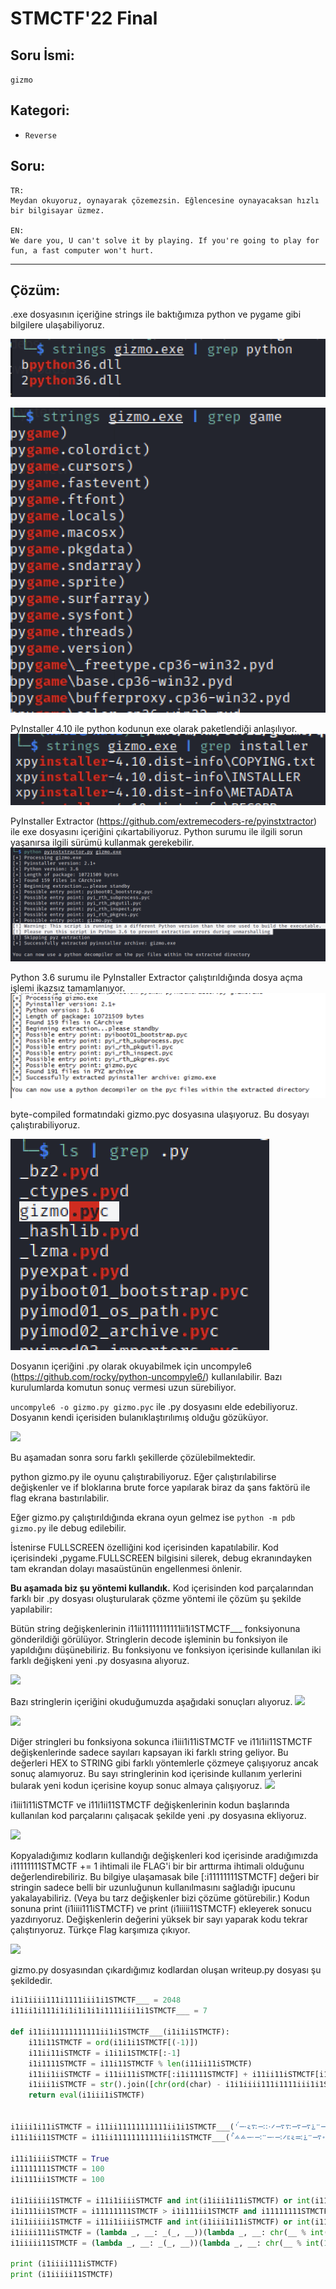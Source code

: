 # STMCTF'22 Final

## Soru İsmi:
`gizmo`


## Kategori:
- `Reverse`

## Soru:

```
TR:
Meydan okuyoruz, oynayarak çözemezsin. Eğlencesine oynayacaksan hızlı bir bilgisayar üzmez.

EN:
We dare you, U can't solve it by playing. If you're going to play for fun, a fast computer won't hurt.
```

---

## Çözüm:

.exe dosyasının içeriğine strings ile baktığımıza python ve pygame gibi bilgilere ulaşabiliyoruz.

![](assets/writeup-3c951d35.png)

![](assets/writeup-c8a7956e.png)

PyInstaller 4.10 ile python kodunun exe olarak paketlendiği anlaşılıyor.
![](assets/writeup-1e5e3665.png)

PyInstaller Extractor (https://github.com/extremecoders-re/pyinstxtractor) ile exe dosyasını içeriğini çıkartabiliyoruz. Python surumu ile ilgili sorun yaşanırsa ilgili sürümü kullanmak gerekebilir.
![](assets/writeup-86c4d66d.png)

Python 3.6 surumu ile PyInstaller Extractor çalıştırıldığında dosya açma işlemi ikazsız tamamlanıyor.
![](assets/writeup-d323f63b.png)

byte-compiled formatındaki gizmo.pyc dosyasına ulaşıyoruz. Bu dosyayı çalıştırabiliyoruz.

![](assets/writeup-55a57317.png)

Dosyanın içeriğini .py olarak okuyabilmek için uncompyle6 (https://github.com/rocky/python-uncompyle6/) kullanılabilir. Bazı kurulumlarda komutun sonuç vermesi uzun sürebiliyor.

```uncompyle6 -o gizmo.py gizmo.pyc``` ile .py dosyasını elde edebiliyoruz. Dosyanın kendi içerisiden bulanıklaştırılımış olduğu gözüküyor.

![](assets/writeup-b7844edc.png)

Bu aşamadan sonra soru farklı şekillerde çözülebilmektedir.

python gizmo.py ile oyunu çalıştırabiliyoruz. Eğer çalıştırılabilirse değişkenler ve if bloklarına brute force yapılarak biraz da şans faktörü ile flag ekrana bastırılabilir. 

Eğer gizmo.py çalıştırıldığında ekrana oyun gelmez ise ```python -m pdb gizmo.py``` ile debug edilebilir.

İstenirse FULLSCREEN özelliğini kod içerisinden kapatılabilir. Kod içerisindeki ,pygame.FULLSCREEN bilgisini silerek, debug ekranındayken tam ekrandan dolayı masaüstünün engellenmesi önlenir.

**Bu aşamada biz şu yöntemi kullandık.** Kod içerisinden kod parçalarından farklı bir .py dosyası oluşturularak çözme yöntemi ile çözüm şu şekilde yapılabilir:

Bütün string değişkenlerinin i11ii11111111111ii1i1STMCTF___ fonksiyonuna gönderildiği görülüyor. Stringlerin decode işleminin bu fonksiyon ile yapıldığını düşünebiliriz. Bu fonksiyonu ve fonksiyon içerisinde kullanılan iki farklı değişkeni yeni .py dosyasına alıyoruz.

![](assets/writeup-da547c94.png)

Bazı stringlerin içeriğini okuduğumuzda aşağıdaki sonuçları alıyoruz.
![](assets/writeup-de4b2a61.png)

![](assets/writeup-07b09eb9.png)

Diğer stringleri bu fonksiyona sokunca i1iii1i11iSTMCTF ve i11i1ii11STMCTF değişkenlerinde sadece sayıları kapsayan iki farklı string geliyor. Bu değerleri HEX to STRING gibi farklı yöntemlerle çözmeye çalışıyoruz ancak sonuç alamıyoruz.
Bu sayı stringlerinin kod içerisinde kullanım yerlerini bularak yeni kodun içerisine koyup sonuc almaya çalışıyoruz.
![](assets/writeup-97d14bb1.png)

i1iii1i11iSTMCTF ve i11i1ii11STMCTF değişkenlerinin kodun başlarında kullanılan kod parçalarını çalışacak şekilde yeni .py dosyasına ekliyoruz.

![](assets/writeup-626627dd.png)

Kopyaladığımız kodların kullandığı değişkenleri kod içerisinde aradığımızda i11111111STMCTF += 1 ihtimali ile FLAG'i bir bir arttırma ihtimali olduğunu değerlendirebiliriz. Bu bilgiye ulaşamasak bile [:i11111111STMCTF] değeri bir stringin sadece belli bir uzunluğunun kullanılmasını sağladığı ipucunu yakalayabiliriz. (Veya bu tarz değişkenler bizi çözüme götürebilir.) Kodun sonuna print (i1iiii111iSTMCTF) ve print (i1iiiii11STMCTF) ekleyerek sonucu yazdırıyoruz. Değişkenlerin değerini yüksek bir sayı yaparak kodu tekrar çalıştırıyoruz. Türkçe Flag karşımıza çıkıyor.

![](assets/writeup-a63b383b.png)


gizmo.py dosyasından çıkardığımız kodlardan oluşan writeup.py dosyası şu şekildedir.
```python
i1i1iiii111i1111iii1i1STMCTF___ = 2048
i11ii1i111i1i1i1i1i1i1111iii1i1STMCTF___ = 7

def i11ii11111111111ii1i1STMCTF___(i1i1i1STMCTF):
    i11i11STMCTF = ord(i1i1i1STMCTF[(-1)])
    i11ii11iSTMCTF = i1i1i1STMCTF[:-1]
    i1i1111STMCTF = i11i11STMCTF % len(i11ii11iSTMCTF)
    i11ii1iiSTMCTF = i11ii11iSTMCTF[:i1i1111STMCTF] + i11ii11iSTMCTF[i1i1111STMCTF:]
    i1iii1iSTMCTF = str().join([chr(ord(char) - i1i1iiii111i1111iii1i1STMCTF___ - (i1ii11STMCTF + i11i11STMCTF) % i11ii1i111i1i1i1i1i1i1111iii1i1STMCTF___) for i1ii11STMCTF, char in enumerate(i11ii1iiSTMCTF)])
    return eval(i1iii1iSTMCTF)


i1iii1i11iSTMCTF = i11ii11111111111ii1i1STMCTF___('ࠥ࠷࠸࠶࠸࠴࠲࠶࠽࠵࠹࠰࠹࠵࠷࠽࠶࠸࠵࠺࠶࠳࠵࠻࠾࠸࠳࠹࠼࠺࠽࠸࠲࠶࠷࠷࠴࠷࠼࠰࠱࠹࠴࠵࠸\u083f࠶࠴࠲࠹࠵࠼࠹࠴࠲࠶࠷࠺࠼࠺࠹࠲࠷࠴࠶࠸࠶࠹࠷࠷࠹࠹࠾࠽࠳࠸࠻࠺࠴࠸࠷࠰࠷࠷࠷࠵࠾\u083f࠸࠺࠺࠷࠻࠸࠽࠰࠳࠶࠳࠺࠵࠷࠰࠱࠸࠹࠷࠾࠼࠸࠲࠵࠻࠼࠷࠺࠹࠴࠲࠷࠹࠸\u083f࠵࠶࠵࠼ࠦ\u087d')
i11i1ii11STMCTF = i11ii11111111111ii1i1STMCTF___('ࠦ࠸࠹࠰࠹࠵࠳࠷࠾࠶࠳࠱࠺࠶࠸࠾࠷࠲࠶࠺࠵࠻࠼࠹࠸࠲࠹࠸࠽࠽\u083f࠸࠲࠻࠶࠽࠽࠾࠷࠴࠴࠶࠽࠾࠽࠱࠳࠴࠻࠵࠻࠻࠷࠴࠸࠼࠵࠷࠽࠹࠶࠹࠹࠼࠽࠸࠴࠺࠷࠷࠶࠼࠺࠷࠲࠶࠺࠻࠺࠹࠹࠸࠸࠻࠽࠻࠸࠵࠶࠸࠹࠷࠹࠷࠱࠳࠸࠼࠼࠻࠻࠵࠺࠴࠵࠽࠶࠹࠵࠴࠳࠹࠵࠸࠾࠵࠹࠴࠻࠹࠻࠻࠱࠺࠹࠹࠷ࠧ\u087e')

i11i1iiiiSTMCTF = True
i11111111STMCTF = 100
i1i111ii1STMCTF = 100

i1i1iiiii1STMCTF = i11i1iiiiSTMCTF and int(i1iii1i11iSTMCTF) or int(i11i1ii11STMCTF)
i1i111ii1STMCTF = i11111111STMCTF > i1i111ii1STMCTF and i11111111STMCTF or i1i111ii1STMCTF
i1i1iiiii1STMCTF = i11i1iiiiSTMCTF and int(i1iii1i11iSTMCTF) or int(i11i1ii11STMCTF)
i1iiii111iSTMCTF = (lambda _, __: _(_, __))(lambda _, __: chr(__ % int(1024.0)) + _(_, __ // int(1024.0)) if __ else i11ii11111111111ii1i1STMCTF___('ࠣࠤࢳ'), i1i1iiiii1STMCTF)[:i11111111STMCTF]
i1iiiii11STMCTF = (lambda _, __: _(_, __))(lambda _, __: chr(__ % int(1024.0)) + _(_, __ // int(1024.0)) if __ else i11ii11111111111ii1i1STMCTF___('ࠤࠥࢴ'), i1i1iiiii1STMCTF)[:i1i111ii1STMCTF]

print (i1iiii111iSTMCTF)
print (i1iiiii11STMCTF)
```
